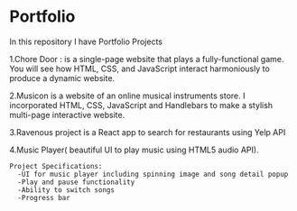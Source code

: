 # Portfolio
In this repository I have Portfolio Projects

1.Chore Door : is a single-page website that plays a fully-functional game. You will see how HTML, CSS, and JavaScript interact harmoniously to produce a dynamic website.

2.Musicon is a website of an online musical instruments store. I incorporated HTML, CSS, JavaScript and Handlebars to make a stylish multi-page interactive website.

3.Ravenous project is a React app to search for restaurants using Yelp API

4.Music Player( beautiful UI to play music using HTML5 audio API). 

    Project Specifications:
      -UI for music player including spinning image and song detail popup
      -Play and pause functionality
      -Ability to switch songs
      -Progress bar 
